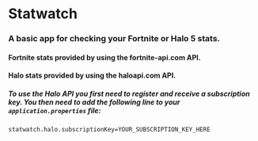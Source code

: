 # Statwatch

### A basic app for checking your Fortnite or Halo 5 stats.

#### Fortnite stats provided by using the fortnite-api.com API.

#### Halo stats provided by using the haloapi.com API.

##### To use the Halo API you first need to register and receive a subscription key. You then need to add the following line to your `application.properties` file:
```
statwatch.halo.subscriptionKey=YOUR_SUBSCRIPTION_KEY_HERE
```